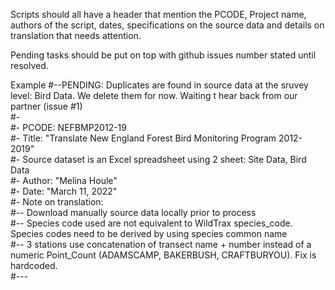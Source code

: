 Scripts should all have a header that mention the PCODE, Project name, authors of the script, dates, specifications on the source data and details on translation that needs attention.

Pending tasks should be put on top with github issues number stated until resolved. 

Example
#--PENDING: Duplicates are found in source data at the sruvey level: Bird Data. We delete them for now. Waiting t hear back from our partner (issue #1)  
#-    
#- PCODE: NEFBMP2012-19  
#- Title: "Translate New England Forest Bird Monitoring Program 2012-2019"   
#- Source dataset is an Excel spreadsheet using 2 sheet: Site Data, Bird Data  
#- Author: "Melina Houle"  
#- Date: "March 11, 2022"  
#- Note on translation:  
#-- Download manually source data locally prior to process  
#-- Species code used are not equivalent to WildTrax species_code. Species codes need to be derived by using species common name  
#-- 3 stations use concatenation of transect name + number instead of a numeric Point_Count (ADAMSCAMP, BAKERBUSH, CRAFTBURYOU). Fix is hardcoded.   
#---  

